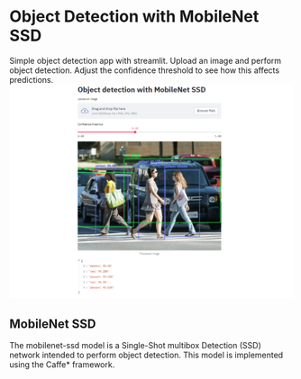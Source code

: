 # Object Detection with MobileNet SSD
Simple object detection app with streamlit. Upload an image and perform object detection. Adjust the confidence threshold to see how this affects predictions.
<img src="Images/WebsitePrint.png">

## MobileNet SSD
The mobilenet-ssd model is a Single-Shot multibox Detection (SSD) network intended to perform object detection. This model is implemented using the Caffe* framework.
